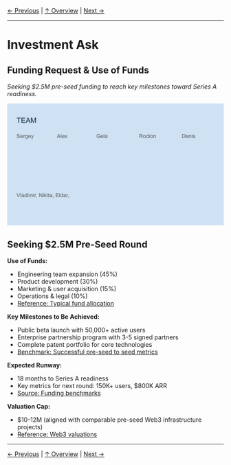 [← Previous](slide11.md) | [↑ Overview](../README.md) | [Next →](slide01.md)

---

# Investment Ask

## Funding Request & Use of Funds

*Seeking $2.5M pre-seed funding to reach key milestones toward Series A readiness.*

![Investment Ask](../images/slide21.png)


## Seeking $2.5M Pre-Seed Round

**Use of Funds:**
- Engineering team expansion (45%)
- Product development (30%)
- Marketing & user acquisition (15%)
- Operations & legal (10%)
- [Reference: Typical fund allocation](https://www.ycombinator.com/library/4A-a-guide-to-seed-fundraising)

**Key Milestones to Be Achieved:**
- Public beta launch with 50,000+ active users
- Enterprise partnership program with 3-5 signed partners
- Complete patent portfolio for core technologies
- [Benchmark: Successful pre-seed to seed metrics](https://www.forentrepreneurs.com/saas-metrics-2/)

**Expected Runway:**
- 18 months to Series A readiness
- Key metrics for next round: 150K+ users, $800K ARR
- [Source: Funding benchmarks](https://docsend.com/view/s65jfcvpfj4zzuv6)

**Valuation Cap:**
- $10-12M (aligned with comparable pre-seed Web3 infrastructure projects)
- [Reference: Web3 valuations](https://outlierventures.io/research/the-open-metaverse-os/)



---

[← Previous](slide11.md) | [↑ Overview](../README.md) | [Next →](slide01.md)

